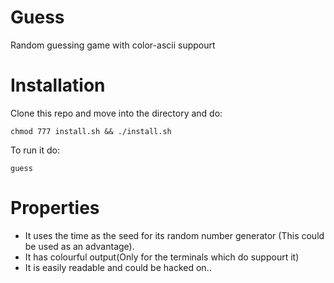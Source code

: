 # Guess
Random guessing game with color-ascii suppourt

# Installation

Clone this repo and move into the directory and do:

```shell
chmod 777 install.sh && ./install.sh
```

To run it do:
```shell
guess
```

# Properties
- It uses the time as the seed for its random number generator (This could be used as an advantage).  
- It has colourful output(Only for the terminals which do suppourt it)  
- It is easily readable and could be hacked on..
